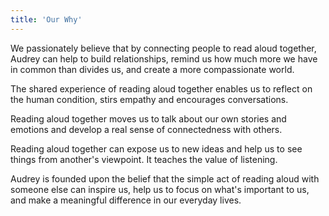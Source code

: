 ```yaml
---
title: 'Our Why'
---
```


We passionately believe that by connecting people to read aloud together, Audrey can help to build relationships, remind us how much more we have in common than divides us, and create a more compassionate world.

The shared experience of reading aloud together enables us to reflect on the human condition, stirs empathy and encourages conversations.

Reading aloud together moves us to talk about our own stories and emotions and develop a real sense of connectedness with others.

Reading aloud together can expose us to new ideas and help us to see things from another's viewpoint. It teaches the value of listening.

Audrey is founded upon the belief that the simple act of reading aloud with someone else can inspire us, help us to focus on what's important to us, and make a meaningful difference in our everyday lives.

